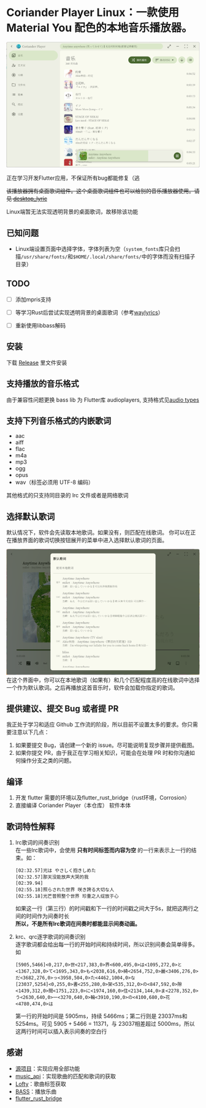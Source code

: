 # Coriander Player Linux：一款使用 Material You 配色的本地音乐播放器。

![音乐页](软件截图/音乐页.png)

正在学习开发Flutter应用，不保证所有bug都能修复（逃

~~该播放器拥有桌面歌词组件。这个桌面歌词组件也可以给别的音乐播放器使用。请见 [desktop_lyric](https://github.com/Ferry-200/desktop_lyric.git)~~  

Linux端暂无法实现透明背景的桌面歌词，故移除该功能

## 已知问题  

* Linux端设置页面中选择字体，字体列表为空（`system_fonts`库只会扫描`/usr/share/fonts/`和`$HOME/.local/share/fonts/`中的字体而没有扫描子目录）

## TODO  

- [ ] 添加mpris支持  

- [ ] 等学习Rust后尝试实现透明背景的桌面歌词（参考[waylyrics](https://github.com/waylyrics/waylyrics)）

- [ ] 重新使用libbass解码

## 安装

下载 [Release](https://github.com/Sh12uku/coriander_player_linux/releases/latest) 里文件安装

## 支持播放的音乐格式

由于兼容性问题更换 bass lib 为 Flutter库 audioplayers, 支持格式见[audio types](https://gstreamer.freedesktop.org/documentation/plugin-development/advanced/media-types.html?gi-language=c#table-of-audio-types)

## 支持下列音乐格式的内嵌歌词

- aac
- aiff
- flac
- m4a
- mp3
- ogg
- opus
- wav（标签必须用 UTF-8 编码）

其他格式的只支持同目录的 lrc 文件或者是网络歌词

## 选择默认歌词

默认情况下，软件会先读取本地歌词。如果没有，则匹配在线歌词。
你可以在正在播放界面的歌词切换按钮展开的菜单中进入选择默认歌词的页面。

![音乐页](软件截图/选择默认歌词.png)
在这个界面中，你可以在本地歌词（如果有）和几个匹配程度高的在线歌词中选择一个作为默认歌词。之后再播放这首音乐时，软件会加载你指定的歌词。

## 提供建议、提交 Bug 或者提 PR

我正处于学习和适应 Github 工作流的阶段，所以目前不设置太多的要求。你只需要注意以下几点： 

1. 如果要提交 Bug，请创建一个新的 issue。尽可能说明复现步骤并提供截图。
2. 如果你提交 PR，由于我正在学习相关知识，可能会在处理 PR 时和你沟通如何操作分支之类的问题。

## 编译

1. 开发 flutter 需要的环境以及flutter_rust_bridge（rust环境，Corrosion）
2. 直接编译 Coriander Player（本仓库） 软件本体  

## 歌词特性解释

1. lrc歌词的间奏识别   
   在一些lrc歌词中，会使用 **只有时间标签而内容为空** 的一行来表示上一行的结束。如：
   
   ```
   [02:32.57]光は やさしく抱きしめた
   [02:32.57]那天没能放声大哭的我
   [02:39.94]
   [02:55.18]照らされた世界 咲き誇る大切な人
   [02:55.18]光芒普照整个世界 珍重之人绽放于心
   ```
   
   如果这一行（第三行）的时间戳和下一行的时间戳之间大于5s，就把这两行之间的时间作为间奏时长  
   **所以，不是所有lrc歌词在间奏时都能显示间奏动画。**
2. krc、qrc逐字歌词的间奏识别  
   逐字歌词都会给出每一行的开始时间和持续时间，所以识别间奏会简单得多。如
   
   ```
   [5905,5466]<0,217,0>世<217,383,0>界<600,495,0>は<1095,272,0>と<1367,328,0>て<1695,343,0>も<2038,616,0>綺<2654,752,0>麗<3406,276,0>だ<3682,276,0>っ<3958,504,0>た<4462,1004,0>な
   [23037,5254]<0,255,0>書<255,280,0>架<535,312,0>の<847,592,0>隙<1439,312,0>間<1751,223,0>に<1974,160,0>住<2134,144,0>ま<2278,352,0>う<2630,640,0>一<3270,640,0>輪<3910,190,0>の<4100,680,0>花<4780,474,0>は
   ```
   
   第一行的开始时间是 5905ms，持续 5466ms；第二行则是 23037ms和 5254ms。可见 5905 + 5466 = 11371，与 23037相差超过 5000ms，所以这两行时间可以插入表示间奏的空白行

## 感谢

- [源项目](https://github.com/Ferry-200/coriander_player)：实现应用全部功能
- [music_api](https://github.com/yhsj0919/music_api.git)：实现歌曲的匹配和歌词的获取
- [Lofty](https://crates.io/crates/lofty)：歌曲标签获取
- [BASS](https://www.un4seen.com/bass.html)：播放乐曲
- [flutter_rust_bridge](https://pub.dev/packages/flutter_rust_bridge)
